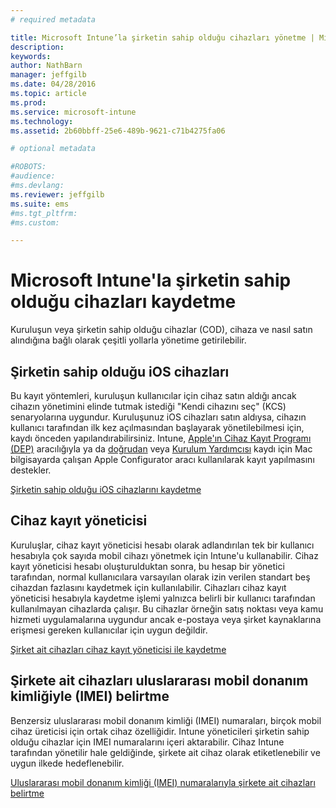 ```yaml
---
# required metadata

title: Microsoft Intune’la şirketin sahip olduğu cihazları yönetme | Microsoft Intune
description:
keywords:
author: NathBarn
manager: jeffgilb
ms.date: 04/28/2016
ms.topic: article
ms.prod:
ms.service: microsoft-intune
ms.technology:
ms.assetid: 2b60bbff-25e6-489b-9621-c71b4275fa06

# optional metadata

#ROBOTS:
#audience:
#ms.devlang:
ms.reviewer: jeffgilb
ms.suite: ems
#ms.tgt_pltfrm:
#ms.custom:

---
```


# Microsoft Intune'la şirketin sahip olduğu cihazları kaydetme
Kuruluşun veya şirketin sahip olduğu cihazlar (COD), cihaza ve nasıl satın alındığına bağlı olarak çeşitli yollarla yönetime getirilebilir.

## Şirketin sahip olduğu iOS cihazları
Bu kayıt yöntemleri, kuruluşun kullanıcılar için cihaz satın aldığı ancak cihazın yönetimini elinde tutmak istediği "Kendi cihazını seç" (KCS) senaryolarına uygundur. Kuruluşunuz iOS cihazları satın aldıysa, cihazın kullanıcı tarafından ilk kez açılmasından başlayarak yönetilebilmesi için, kaydı önceden yapılandırabilirsiniz. Intune, [Apple'ın Cihaz Kayıt Programı (DEP)](ios-device-enrollment-program-in-microsoft-intune.md) aracılığıyla ya da [doğrudan](ios-direct-enrollment-in-microsoft-intune.md) veya [Kurulum Yardımcısı](ios-setup-assistant-enrollment-in-microsoft-intune.md) kaydı için Mac bilgisayarda çalışan Apple Configurator aracı kullanılarak kayıt yapılmasını destekler.

[Şirketin sahip olduğu iOS cihazlarını kaydetme](enroll-corporate-owned-ios-devices-in-microsoft-intune.md)

## Cihaz kayıt yöneticisi
Kuruluşlar, cihaz kayıt yöneticisi hesabı olarak adlandırılan tek bir kullanıcı hesabıyla çok sayıda mobil cihazı yönetmek için Intune'u kullanabilir. Cihaz kayıt yöneticisi hesabı oluşturulduktan sonra, bu hesap bir yönetici tarafından, normal kullanıcılara varsayılan olarak izin verilen standart beş cihazdan fazlasını kaydetmek için kullanılabilir. Cihazları cihaz kayıt yöneticisi hesabıyla kaydetme işlemi yalnızca belirli bir kullanıcı tarafından kullanılmayan cihazlarda çalışır. Bu cihazlar örneğin satış noktası veya kamu hizmeti uygulamalarına uygundur ancak e-postaya veya şirket kaynaklarına erişmesi gereken kullanıcılar için uygun değildir.

[Şirket ait cihazları cihaz kayıt yöneticisi ile kaydetme](enroll-corporate-owned-devices-with-the-device-enrollment-manager-in-microsoft-intune.md)

## Şirkete ait cihazları uluslararası mobil donanım kimliğiyle (IMEI) belirtme
Benzersiz uluslararası mobil donanım kimliği (IMEI) numaraları, birçok mobil cihaz üreticisi için ortak cihaz özelliğidir. Intune yöneticileri şirketin sahip olduğu cihazlar için IMEI numaralarını içeri aktarabilir. Cihaz Intune tarafından yönetilir hale geldiğinde, şirkete ait cihaz olarak etiketlenebilir ve uygun ilkede hedeflenebilir.

[Uluslararası mobil donanım kimliği (IMEI) numaralarıyla şirkete ait cihazları belirtme](specify-corporate-owned-devices-with-international-mobile-equipment-identity-imei-numbers.md)


<!--HONumber=May16_HO2-->


